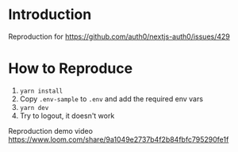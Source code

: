 # Introduction

Reproduction for https://github.com/auth0/nextjs-auth0/issues/429

# How to Reproduce

1. `yarn install`
2. Copy `.env-sample` to `.env` and add the required env vars
3. `yarn dev`
4. Try to logout, it doesn't work

Reproduction demo video https://www.loom.com/share/9a1049e2737b4f2b84fbfc795290fe1f
